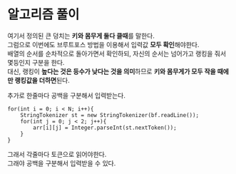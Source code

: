 # 알고리즘 풀이

여기서 정의된 큰 덩치는 **키와 몸무게 둘다 클때**를 말한다.  
그럼으로 이번에도 브루트포스 방법을 이용해서 입력값 **모두 확인**해야한다.  
배열의 순서를 순차적으로 돌아가면서 확인하되, 자신의 순서는 넘어가고 랭킹을 줘서 몇등인지 구분을 한다.  
대신, 랭킹이 **높다는 것은 등수가 낮다는 것을 의미**하므로 **키와 몸무게가 모두 작을 때에만 랭킹값을 더하면**된다.  


추가로 한줄마다 공백을 구분해서 입력받는다.

    for(int i = 0; i < N; i++){
        StringTokenizer st = new StringTokenizer(bf.readLine());
        for(int j = 0; j < 2; j++){
            arr[i][j] = Integer.parseInt(st.nextToken());
        }
    } 

그래서 각줄마다 토큰으로 읽어야한다.  
그래야 공백을 구분해서 입력받을 수 있다.
